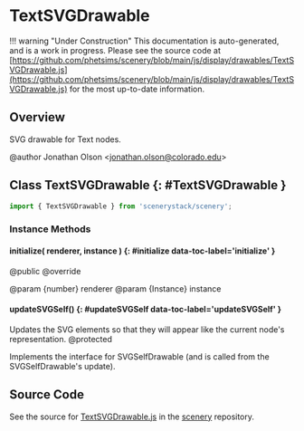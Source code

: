 # TextSVGDrawable

!!! warning "Under Construction"
    This documentation is auto-generated, and is a work in progress. Please see the source code at
    [https://github.com/phetsims/scenery/blob/main/js/display/drawables/TextSVGDrawable.js](https://github.com/phetsims/scenery/blob/main/js/display/drawables/TextSVGDrawable.js) for the most up-to-date information.

## Overview

SVG drawable for Text nodes.

@author Jonathan Olson &lt;jonathan.olson@colorado.edu&gt;

## Class TextSVGDrawable {: #TextSVGDrawable }


```js
import { TextSVGDrawable } from 'scenerystack/scenery';
```
### Instance Methods

#### initialize( renderer, instance ) {: #initialize data-toc-label='initialize' }

@public
@override

@param {number} renderer
@param {Instance} instance

#### updateSVGSelf() {: #updateSVGSelf data-toc-label='updateSVGSelf' }

Updates the SVG elements so that they will appear like the current node's representation.
@protected

Implements the interface for SVGSelfDrawable (and is called from the SVGSelfDrawable's update).



## Source Code

See the source for [TextSVGDrawable.js](https://github.com/phetsims/scenery/blob/main/js/display/drawables/TextSVGDrawable.js) in the [scenery](https://github.com/phetsims/scenery) repository.
